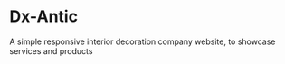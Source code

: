 # Dx-Antic
A simple responsive interior decoration company website, to showcase services and products
